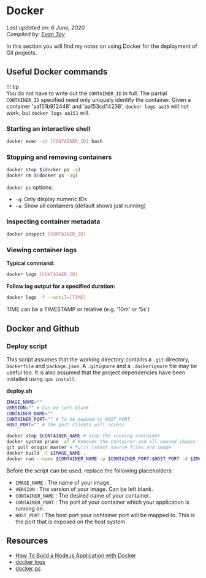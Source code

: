 # Docker

*Last updated on: 6 June, 2020*  
*Compiled by: [Evan Tay](https://evantay.com/)*

In this section you will find my notes on using Docker for the deployment of Git projects.

## Useful Docker commands

!!! tip  
    You do not have to write out the `CONTAINER_ID` in full. The partial `CONTAINER_ID` specified need only uniquely identify the container. Given a container 'aa151b912448' and 'aa153cd14238', `docker logs aa15` will not work, but `docker logs aa151` will.
  
### Starting an interactive shell

``` bash
docker exec -it [CONTAINER_ID] bash
```

### Stopping and removing containers

``` bash  
docker stop $(docker ps -q)
docker rm $(docker ps -aq)
```

`docker ps` options:

- `-q`: Only display numeric IDs
- `-a`: Show all containers (default shows just running)

### Inspecting container metadata

``` bash
docker inspect [CONTAINER_ID]
```

### Viewing container logs

**Typical command:**

``` bash
docker logs [CONTAINER_ID]
```

**Follow log output for a specified duration:**

``` bash
docker logs -f --until=[TIME]
```

TIME can be a TIMESTAMP or relative (e.g. '10m' or '5s')

## Docker and Github

### Deploy script
This script assumes that the working directory contains a `.git` directory, `Dockerfile` and `package.json`. A `.gitignore` and a `.dockerignore` file may be useful too. It is also assumed that the project dependencies have been installed using `npm install`.

**deploy.sh**
``` bash
IMAGE_NAME=""
VERSION="" # Can be left blank
CONTAINER_NAME=""
CONTAINER_PORT="" # To be mapped to HOST_PORT
HOST_PORT="" # The port clients will access

docker stop $CONTAINER_NAME # Stop the running container
docker system prune -af # Removes the container and all unused images
git pull origin master # Pulls latest source files and image
docker build -t $IMAGE_NAME .
docker run --name $CONTAINER_NAME -p $CONTAINER_PORT:$HOST_PORT -d $IMAGE_NAME:$VERSION
```

Before the script can be used, replace the following placeholders:

- `IMAGE_NAME` : The name of your image.
- `VERSION` : The version of your image. Can be left blank.
- `CONTAINER_NAME` : The desired name of your container.
- `CONTAINER_PORT` : The port of your container which your application is running on.
- `HOST_PORT` : The host port your container port will be mapped to. This is the port that is exposed on the host system.

## Resources
- [How To Build a Node.js Application with Docker](https://www.digitalocean.com/community/tutorials/how-to-build-a-node-js-application-with-docker#step-4-%E2%80%94-using-a-repository-to-work-with-images)
- [docker logs](https://docs.docker.com/engine/reference/commandline/logs/)
- [docker ps](https://docs.docker.com/engine/reference/commandline/ps/)